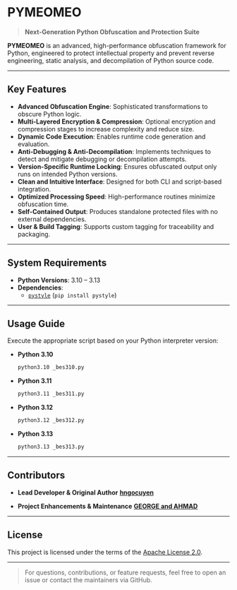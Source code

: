# PYMEOMEO

> **Next-Generation Python Obfuscation and Protection Suite**

**PYMEOMEO** is an advanced, high-performance obfuscation framework for Python, engineered to protect intellectual property and prevent reverse engineering, static analysis, and decompilation of Python source code.

---

## Key Features

- **Advanced Obfuscation Engine**: Sophisticated transformations to obscure Python logic.
- **Multi-Layered Encryption & Compression**: Optional encryption and compression stages to increase complexity and reduce size.
- **Dynamic Code Execution**: Enables runtime code generation and evaluation.
- **Anti-Debugging & Anti-Decompilation**: Implements techniques to detect and mitigate debugging or decompilation attempts.
- **Version-Specific Runtime Locking**: Ensures obfuscated output only runs on intended Python versions.
- **Clean and Intuitive Interface**: Designed for both CLI and script-based integration.
- **Optimized Processing Speed**: High-performance routines minimize obfuscation time.
- **Self-Contained Output**: Produces standalone protected files with no external dependencies.
- **User & Build Tagging**: Supports custom tagging for traceability and packaging.

---

## System Requirements

- **Python Versions**: 3.10 – 3.13
- **Dependencies**:
  - [`pystyle`](https://pypi.org/project/pystyle/) (`pip install pystyle`)

---

## Usage Guide

Execute the appropriate script based on your Python interpreter version:

- **Python 3.10**
  ```bash
  python3.10 _bes310.py
  ```

* **Python 3.11**

  ```bash
  python3.11 _bes311.py
  ```

* **Python 3.12**

  ```bash
  python3.12 _bes312.py
  ```

* **Python 3.13**

  ```bash
  python3.13 _bes313.py
  ```

---

## Contributors

* **Lead Developer & Original Author**
  [**hngocuyen**](https://github.com/hngocuyen)

* **Project Enhancements & Maintenance**
  [**GEORGE and AHMAD**](https://github.com/zrsx)

---

## License

This project is licensed under the terms of the [Apache License 2.0](LICENSE).

---

> For questions, contributions, or feature requests, feel free to open an issue or contact the maintainers via GitHub.

